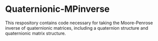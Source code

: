 # Quaternionic-MPinverse
This respository contains code necessary for taking the Moore-Penrose inverse of quaternionic matrices, including a quaternion structure and quaternionic matrix structure.
